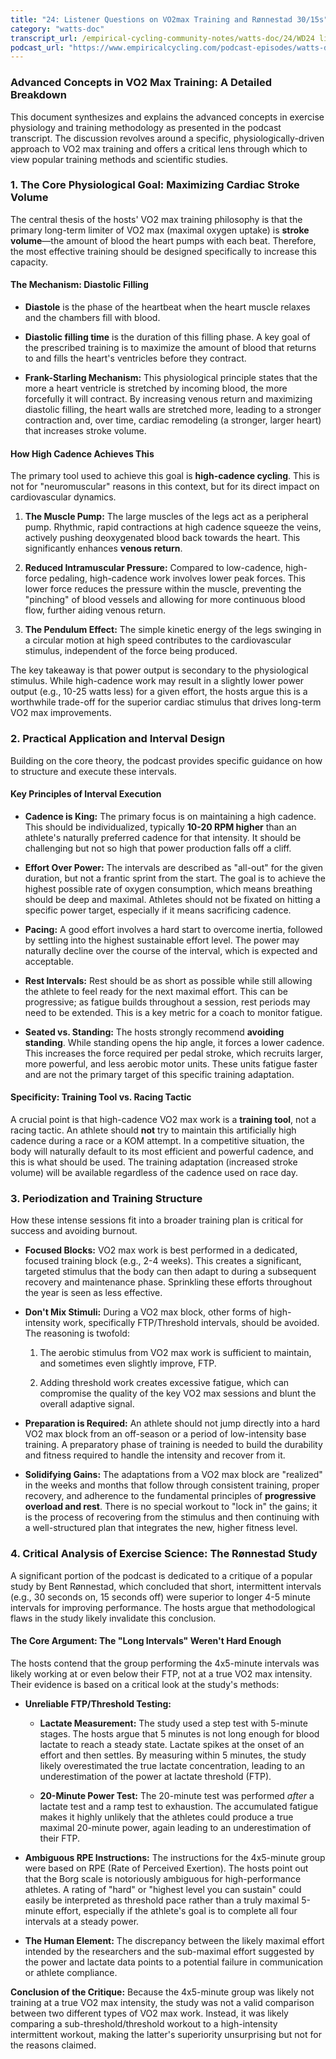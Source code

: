```yaml
---
title: "24: Listener Questions on VO2max Training and Rønnestad 30/15s"
category: "watts-doc"
transcript_url: /empirical-cycling-community-notes/watts-doc/24/WD24 listner qs (transcribed on 08-Aug-2025 10-56-09).txt
podcast_url: "https://www.empiricalcycling.com/podcast-episodes/watts-doc-24-listener-questions-on-vo2max-training-and-rnnestad-3015s"
---
```



### Advanced Concepts in VO2 Max Training: A Detailed Breakdown

This document synthesizes and explains the advanced concepts in exercise physiology and training methodology as presented in the podcast transcript. The discussion revolves around a specific, physiologically-driven approach to VO2 max training and offers a critical lens through which to view popular training methods and scientific studies.

### 1. The Core Physiological Goal: Maximizing Cardiac Stroke Volume

The central thesis of the hosts' VO2 max training philosophy is that the primary long-term limiter of VO2 max (maximal oxygen uptake) is **stroke volume**—the amount of blood the heart pumps with each beat. Therefore, the most effective training should be designed specifically to increase this capacity.

#### The Mechanism: Diastolic Filling

-   **Diastole** is the phase of the heartbeat when the heart muscle relaxes and the chambers fill with blood.
    
-   **Diastolic filling time** is the duration of this filling phase. A key goal of the prescribed training is to maximize the amount of blood that returns to and fills the heart's ventricles before they contract.
    
-   **Frank-Starling Mechanism:** This physiological principle states that the more a heart ventricle is stretched by incoming blood, the more forcefully it will contract. By increasing venous return and maximizing diastolic filling, the heart walls are stretched more, leading to a stronger contraction and, over time, cardiac remodeling (a stronger, larger heart) that increases stroke volume.
    

#### How High Cadence Achieves This

The primary tool used to achieve this goal is **high-cadence cycling**. This is not for "neuromuscular" reasons in this context, but for its direct impact on cardiovascular dynamics.

1.  **The Muscle Pump:** The large muscles of the legs act as a peripheral pump. Rhythmic, rapid contractions at high cadence squeeze the veins, actively pushing deoxygenated blood back towards the heart. This significantly enhances **venous return**.
    
2.  **Reduced Intramuscular Pressure:** Compared to low-cadence, high-force pedaling, high-cadence work involves lower peak forces. This lower force reduces the pressure within the muscle, preventing the "pinching" of blood vessels and allowing for more continuous blood flow, further aiding venous return.
    
3.  **The Pendulum Effect:** The simple kinetic energy of the legs swinging in a circular motion at high speed contributes to the cardiovascular stimulus, independent of the force being produced.
    

The key takeaway is that power output is secondary to the physiological stimulus. While high-cadence work may result in a slightly lower power output (e.g., 10-25 watts less) for a given effort, the hosts argue this is a worthwhile trade-off for the superior cardiac stimulus that drives long-term VO2 max improvements.

### 2. Practical Application and Interval Design

Building on the core theory, the podcast provides specific guidance on how to structure and execute these intervals.

#### Key Principles of Interval Execution

-   **Cadence is King:** The primary focus is on maintaining a high cadence. This should be individualized, typically **10-20 RPM higher** than an athlete's naturally preferred cadence for that intensity. It should be challenging but not so high that power production falls off a cliff.
    
-   **Effort Over Power:** The intervals are described as "all-out" for the given duration, but not a frantic sprint from the start. The goal is to achieve the highest possible rate of oxygen consumption, which means breathing should be deep and maximal. Athletes should not be fixated on hitting a specific power target, especially if it means sacrificing cadence.
    
-   **Pacing:** A good effort involves a hard start to overcome inertia, followed by settling into the highest sustainable effort level. The power may naturally decline over the course of the interval, which is expected and acceptable.
    
-   **Rest Intervals:** Rest should be as short as possible while still allowing the athlete to feel ready for the next maximal effort. This can be progressive; as fatigue builds throughout a session, rest periods may need to be extended. This is a key metric for a coach to monitor fatigue.
    
-   **Seated vs. Standing:** The hosts strongly recommend **avoiding standing**. While standing opens the hip angle, it forces a lower cadence. This increases the force required per pedal stroke, which recruits larger, more powerful, and less aerobic motor units. These units fatigue faster and are not the primary target of this specific training adaptation.
    

#### Specificity: Training Tool vs. Racing Tactic

A crucial point is that high-cadence VO2 max work is a **training tool**, not a racing tactic. An athlete should **not** try to maintain this artificially high cadence during a race or a KOM attempt. In a competitive situation, the body will naturally default to its most efficient and powerful cadence, and this is what should be used. The training adaptation (increased stroke volume) will be available regardless of the cadence used on race day.

### 3. Periodization and Training Structure

How these intense sessions fit into a broader training plan is critical for success and avoiding burnout.

-   **Focused Blocks:** VO2 max work is best performed in a dedicated, focused training block (e.g., 2-4 weeks). This creates a significant, targeted stimulus that the body can then adapt to during a subsequent recovery and maintenance phase. Sprinkling these efforts throughout the year is seen as less effective.
    
-   **Don't Mix Stimuli:** During a VO2 max block, other forms of high-intensity work, specifically FTP/Threshold intervals, should be avoided. The reasoning is twofold:
    
    1.  The aerobic stimulus from VO2 max work is sufficient to maintain, and sometimes even slightly improve, FTP.
        
    2.  Adding threshold work creates excessive fatigue, which can compromise the quality of the key VO2 max sessions and blunt the overall adaptive signal.
        
-   **Preparation is Required:** An athlete should not jump directly into a hard VO2 max block from an off-season or a period of low-intensity base training. A preparatory phase of training is needed to build the durability and fitness required to handle the intensity and recover from it.
    
-   **Solidifying Gains:** The adaptations from a VO2 max block are "realized" in the weeks and months that follow through consistent training, proper recovery, and adherence to the fundamental principles of **progressive overload and rest**. There is no special workout to "lock in" the gains; it is the process of recovering from the stimulus and then continuing with a well-structured plan that integrates the new, higher fitness level.
    

### 4. Critical Analysis of Exercise Science: The Rønnestad Study

A significant portion of the podcast is dedicated to a critique of a popular study by Bent Rønnestad, which concluded that short, intermittent intervals (e.g., 30 seconds on, 15 seconds off) were superior to longer 4-5 minute intervals for improving performance. The hosts argue that methodological flaws in the study likely invalidate this conclusion.

#### The Core Argument: The "Long Intervals" Weren't Hard Enough

The hosts contend that the group performing the 4x5-minute intervals was likely working at or even below their FTP, not at a true VO2 max intensity. Their evidence is based on a critical look at the study's methods:

-   **Unreliable FTP/Threshold Testing:**
    
    -   **Lactate Measurement:** The study used a step test with 5-minute stages. The hosts argue that 5 minutes is not long enough for blood lactate to reach a steady state. Lactate spikes at the onset of an effort and then settles. By measuring within 5 minutes, the study likely overestimated the true lactate concentration, leading to an underestimation of the power at lactate threshold (FTP).
        
    -   **20-Minute Power Test:** The 20-minute test was performed _after_ a lactate test and a ramp test to exhaustion. The accumulated fatigue makes it highly unlikely that the athletes could produce a true maximal 20-minute power, again leading to an underestimation of their FTP.
        
-   **Ambiguous RPE Instructions:** The instructions for the 4x5-minute group were based on RPE (Rate of Perceived Exertion). The hosts point out that the Borg scale is notoriously ambiguous for high-performance athletes. A rating of "hard" or "highest level you can sustain" could easily be interpreted as threshold pace rather than a truly maximal 5-minute effort, especially if the athlete's goal is to complete all four intervals at a steady power.
    
-   **The Human Element:** The discrepancy between the likely maximal effort intended by the researchers and the sub-maximal effort suggested by the power and lactate data points to a potential failure in communication or athlete compliance.
    

**Conclusion of the Critique:** Because the 4x5-minute group was likely not training at a true VO2 max intensity, the study was not a valid comparison between two different types of VO2 max work. Instead, it was likely comparing a sub-threshold/threshold workout to a high-intensity intermittent workout, making the latter's superiority unsurprising but not for the reasons claimed.